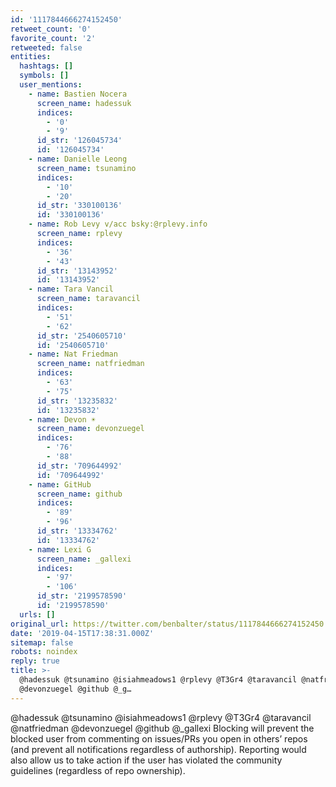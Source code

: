 ```yaml
---
id: '1117844666274152450'
retweet_count: '0'
favorite_count: '2'
retweeted: false
entities:
  hashtags: []
  symbols: []
  user_mentions:
    - name: Bastien Nocera
      screen_name: hadessuk
      indices:
        - '0'
        - '9'
      id_str: '126045734'
      id: '126045734'
    - name: Danielle Leong
      screen_name: tsunamino
      indices:
        - '10'
        - '20'
      id_str: '330100136'
      id: '330100136'
    - name: Rob Levy v/acc bsky:@rplevy.info
      screen_name: rplevy
      indices:
        - '36'
        - '43'
      id_str: '13143952'
      id: '13143952'
    - name: Tara Vancil
      screen_name: taravancil
      indices:
        - '51'
        - '62'
      id_str: '2540605710'
      id: '2540605710'
    - name: Nat Friedman
      screen_name: natfriedman
      indices:
        - '63'
        - '75'
      id_str: '13235832'
      id: '13235832'
    - name: Devon ☀️
      screen_name: devonzuegel
      indices:
        - '76'
        - '88'
      id_str: '709644992'
      id: '709644992'
    - name: GitHub
      screen_name: github
      indices:
        - '89'
        - '96'
      id_str: '13334762'
      id: '13334762'
    - name: Lexi G
      screen_name: _gallexi
      indices:
        - '97'
        - '106'
      id_str: '2199578590'
      id: '2199578590'
  urls: []
original_url: https://twitter.com/benbalter/status/1117844666274152450
date: '2019-04-15T17:38:31.000Z'
sitemap: false
robots: noindex
reply: true
title: >-
  @hadessuk @tsunamino @isiahmeadows1 @rplevy @T3Gr4 @taravancil @natfriedman
  @devonzuegel @github @_g…
---
```


@hadessuk @tsunamino @isiahmeadows1 @rplevy @T3Gr4 @taravancil @natfriedman @devonzuegel @github @_gallexi Blocking will prevent the blocked user from commenting on issues/PRs you open in others’ repos (and prevent all notifications regardless of authorship). Reporting would also allow us to take action if the user has violated the community guidelines (regardless of repo ownership).
